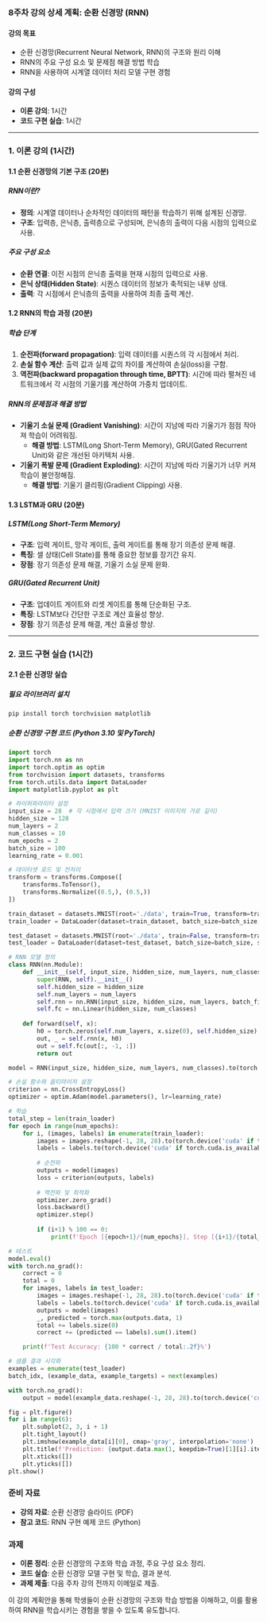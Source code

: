 ### 8주차 강의 상세 계획: 순환 신경망 (RNN)

#### 강의 목표
- 순환 신경망(Recurrent Neural Network, RNN)의 구조와 원리 이해
- RNN의 주요 구성 요소 및 문제점 해결 방법 학습
- RNN을 사용하여 시계열 데이터 처리 모델 구현 경험

#### 강의 구성
- **이론 강의**: 1시간
- **코드 구현 실습**: 1시간

---

### 1. 이론 강의 (1시간)

#### 1.1 순환 신경망의 기본 구조 (20분)

##### RNN이란?
- **정의**: 시계열 데이터나 순차적인 데이터의 패턴을 학습하기 위해 설계된 신경망.
- **구조**: 입력층, 은닉층, 출력층으로 구성되며, 은닉층의 출력이 다음 시점의 입력으로 사용.

##### 주요 구성 요소
- **순환 연결**: 이전 시점의 은닉층 출력을 현재 시점의 입력으로 사용.
- **은닉 상태(Hidden State)**: 시퀀스 데이터의 정보가 축적되는 내부 상태.
- **출력**: 각 시점에서 은닉층의 출력을 사용하여 최종 출력 계산.

#### 1.2 RNN의 학습 과정 (20분)

##### 학습 단계
1. **순전파(forward propagation)**: 입력 데이터를 시퀀스의 각 시점에서 처리.
2. **손실 함수 계산**: 출력 값과 실제 값의 차이를 계산하여 손실(loss)을 구함.
3. **역전파(backward propagation through time, BPTT)**: 시간에 따라 펼쳐진 네트워크에서 각 시점의 기울기를 계산하여 가중치 업데이트.

##### RNN의 문제점과 해결 방법
- **기울기 소실 문제 (Gradient Vanishing)**: 시간이 지남에 따라 기울기가 점점 작아져 학습이 어려워짐.
  - **해결 방법**: LSTM(Long Short-Term Memory), GRU(Gated Recurrent Unit)와 같은 개선된 아키텍처 사용.
- **기울기 폭발 문제 (Gradient Exploding)**: 시간이 지남에 따라 기울기가 너무 커져 학습이 불안정해짐.
  - **해결 방법**: 기울기 클리핑(Gradient Clipping) 사용.

#### 1.3 LSTM과 GRU (20분)

##### LSTM(Long Short-Term Memory)
- **구조**: 입력 게이트, 망각 게이트, 출력 게이트를 통해 장기 의존성 문제 해결.
- **특징**: 셀 상태(Cell State)를 통해 중요한 정보를 장기간 유지.
- **장점**: 장기 의존성 문제 해결, 기울기 소실 문제 완화.

##### GRU(Gated Recurrent Unit)
- **구조**: 업데이트 게이트와 리셋 게이트를 통해 단순화된 구조.
- **특징**: LSTM보다 간단한 구조로 계산 효율성 향상.
- **장점**: 장기 의존성 문제 해결, 계산 효율성 향상.

---

### 2. 코드 구현 실습 (1시간)

#### 2.1 순환 신경망 실습

##### 필요 라이브러리 설치
```bash
pip install torch torchvision matplotlib
```

##### 순환 신경망 구현 코드 (Python 3.10 및 PyTorch)
```python
import torch
import torch.nn as nn
import torch.optim as optim
from torchvision import datasets, transforms
from torch.utils.data import DataLoader
import matplotlib.pyplot as plt

# 하이퍼파라미터 설정
input_size = 28  # 각 시점에서 입력 크기 (MNIST 이미지의 가로 길이)
hidden_size = 128
num_layers = 2
num_classes = 10
num_epochs = 2
batch_size = 100
learning_rate = 0.001

# 데이터셋 로드 및 전처리
transform = transforms.Compose([
    transforms.ToTensor(),
    transforms.Normalize((0.5,), (0.5,))
])

train_dataset = datasets.MNIST(root='./data', train=True, transform=transform, download=True)
train_loader = DataLoader(dataset=train_dataset, batch_size=batch_size, shuffle=True)

test_dataset = datasets.MNIST(root='./data', train=False, transform=transform)
test_loader = DataLoader(dataset=test_dataset, batch_size=batch_size, shuffle=False)

# RNN 모델 정의
class RNN(nn.Module):
    def __init__(self, input_size, hidden_size, num_layers, num_classes):
        super(RNN, self).__init__()
        self.hidden_size = hidden_size
        self.num_layers = num_layers
        self.rnn = nn.RNN(input_size, hidden_size, num_layers, batch_first=True)
        self.fc = nn.Linear(hidden_size, num_classes)
    
    def forward(self, x):
        h0 = torch.zeros(self.num_layers, x.size(0), self.hidden_size).to(x.device)
        out, _ = self.rnn(x, h0)
        out = self.fc(out[:, -1, :])
        return out

model = RNN(input_size, hidden_size, num_layers, num_classes).to(torch.device('cuda' if torch.cuda.is_available() else 'cpu'))

# 손실 함수와 옵티마이저 설정
criterion = nn.CrossEntropyLoss()
optimizer = optim.Adam(model.parameters(), lr=learning_rate)

# 학습
total_step = len(train_loader)
for epoch in range(num_epochs):
    for i, (images, labels) in enumerate(train_loader):
        images = images.reshape(-1, 28, 28).to(torch.device('cuda' if torch.cuda.is_available() else 'cpu'))
        labels = labels.to(torch.device('cuda' if torch.cuda.is_available() else 'cpu'))
        
        # 순전파
        outputs = model(images)
        loss = criterion(outputs, labels)
        
        # 역전파 및 최적화
        optimizer.zero_grad()
        loss.backward()
        optimizer.step()
        
        if (i+1) % 100 == 0:
            print(f'Epoch [{epoch+1}/{num_epochs}], Step [{i+1}/{total_step}], Loss: {loss.item():.4f}')

# 테스트
model.eval()
with torch.no_grad():
    correct = 0
    total = 0
    for images, labels in test_loader:
        images = images.reshape(-1, 28, 28).to(torch.device('cuda' if torch.cuda.is_available() else 'cpu'))
        labels = labels.to(torch.device('cuda' if torch.cuda.is_available() else 'cpu'))
        outputs = model(images)
        _, predicted = torch.max(outputs.data, 1)
        total += labels.size(0)
        correct += (predicted == labels).sum().item()

    print(f'Test Accuracy: {100 * correct / total:.2f}%')

# 샘플 결과 시각화
examples = enumerate(test_loader)
batch_idx, (example_data, example_targets) = next(examples)

with torch.no_grad():
    output = model(example_data.reshape(-1, 28, 28).to(torch.device('cuda' if torch.cuda.is_available() else 'cpu')))

fig = plt.figure()
for i in range(6):
    plt.subplot(2, 3, i + 1)
    plt.tight_layout()
    plt.imshow(example_data[i][0], cmap='gray', interpolation='none')
    plt.title(f'Prediction: {output.data.max(1, keepdim=True)[1][i].item()}')
    plt.xticks([])
    plt.yticks([])
plt.show()
```

### 준비 자료
- **강의 자료**: 순환 신경망 슬라이드 (PDF)
- **참고 코드**: RNN 구현 예제 코드 (Python)

### 과제
- **이론 정리**: 순환 신경망의 구조와 학습 과정, 주요 구성 요소 정리.
- **코드 실습**: 순환 신경망 모델 구현 및 학습, 결과 분석.
- **과제 제출**: 다음 주차 강의 전까지 이메일로 제출.

이 강의 계획안을 통해 학생들이 순환 신경망의 구조와 학습 방법을 이해하고, 이를 활용하여 RNN을 학습시키는 경험을 쌓을 수 있도록 유도합니다.